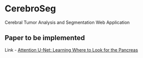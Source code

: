 # CerebroSeg

Cerebral Tumor Analysis and Segmentation Web Application

## Paper to be implemented

Link - [Attention U-Net: Learning Where to Look for the Pancreas](https://paperswithcode.com/paper/attention-u-net-learning-where-to-look-for)